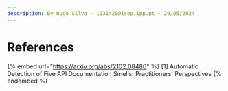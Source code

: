 ```yaml
---
description: By Hugo Silva - 1231428@isep.ipp.pt - 29/05/2024
---
```


# References

{% embed url="https://arxiv.org/abs/2102.08486" %}
\[1] Automatic Detection of Five API Documentation Smells: Practitioners' Perspectives
{% endembed %}
